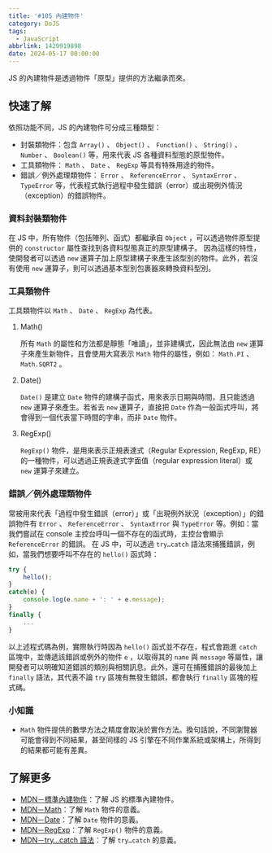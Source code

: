 ```yaml
---
title: '#105 內建物件'
category: DoJS
tags:
  - JavaScript
abbrlink: 1429919898
date: 2024-05-17 00:00:00
---
```

JS 的內建物件是透過物件「原型」提供的方法繼承而來。
<!--more-->
## 快速了解
依照功能不同，JS 的內建物件可分成三種類型：
- 封裝類物件：包含 `Array()` 、 `Object()` 、 `Function()` 、 `String()` 、 `Number` 、 `Boolean()` 等，用來代表 JS 各種資料型態的原型物件。
- 工具類物件： `Math` 、 `Date` 、 `RegExp` 等具有特殊用途的物件。
- 錯誤／例外處理類物件： `Error` 、 `ReferenceError` 、 `SyntaxError` 、 `TypeError` 等，代表程式執行過程中發生錯誤（error）或出現例外情況（exception）的錯誤物件。
### 資料封裝類物件
在 JS 中，所有物件（包括陣列、函式）都繼承自 `Object` ，可以透過物件原型提供的 `constructor` 屬性查找到各資料型態真正的原型建構子。
因為這樣的特性，使開發者可以透過 `new` 運算子加上原型建構子來產生該型別的物件。此外，若沒有使用 `new` 運算子，則可以透過基本型別包裹器來轉換資料型別。
### 工具類物件
工具類物件以 `Math` 、 `Date` 、 `RegExp` 為代表。

1. Math()

    所有 `Math` 的屬性和方法都是靜態「唯讀」，並非建構式，因此無法由 `new` 運算子來產生新物件，且會使用大寫表示 `Math` 物件的屬性，例如： `Math.PI` 、 `Math.SQRT2` 。    
2. Date()

     `Date()` 是建立 `Date` 物件的建構子函式，用來表示日期與時間，且只能透過 `new` 運算子來產生。若省去 `new` 運算子，直接把 `Date` 作為一般函式呼叫，將會得到一個代表當下時間的字串，而非 `Date` 物件。    
3. RegExp()

     `RegExp()` 物件，是用來表示正規表達式（Regular Expression, RegExp, RE）的一種物件，可以透過正規表達式字面值（regular expression literal）或 `new` 運算子來建立。
### 錯誤／例外處理類物件
常被用來代表「過程中發生錯誤（error）」或「出現例外狀況（exception）」的錯誤物件有 `Error` 、 `ReferenceError` 、 `SyntaxError` 與 `TypeError` 等。例如：當我們嘗試在 console 主控台呼叫一個不存在的函式時，主控台會顯示 `ReferenceError` 的錯誤。
在 JS 中，可以透過 `try…catch` 語法來捕獲錯誤，例如，當我們想要呼叫不存在的 `hello()` 函式時：
```jsx
try {
	hello();
}
catch(e) {
	console.log(e.name + ': ' + e.message);
}
finally {
	...
}
```
以上述程式碼為例，實際執行時因為 `hello()` 函式並不存在，程式會跑進 `catch` 區塊中，並傳遞該錯誤或例外的物件 `e` ，以取得其的 `name` 與 `message` 等屬性，讓開發者可以明確知道錯誤的類別與相關訊息。此外，還可在捕獲錯誤的最後加上 `finally` 語法，其代表不論 `try` 區塊有無發生錯誤，都會執行 `finally` 區塊的程式碼。
### 小知識
- `Math` 物件提供的數學方法之精度會取決於實作方法。換句話說，不同瀏覽器可能會得到不同結果，甚至同樣的 JS 引擎在不同作業系統或架構上，所得到的結果都可能有差異。
## 了解更多
- [MDN－標準內建物件](https://developer.mozilla.org/zh-TW/docs/Web/JavaScript/Reference/Global_Objects)：了解 JS 的標準內建物件。
- [MDN－Math](https://developer.mozilla.org/zh-TW/docs/Web/JavaScript/Reference/Global_Objects/Math)：了解 `Math` 物件的意義。
- [MDN－Date](https://developer.mozilla.org/zh-TW/docs/Web/JavaScript/Reference/Global_Objects/Date)：了解 `Date` 物件的意義。
- [MDN－RegExp](https://developer.mozilla.org/zh-CN/docs/Web/JavaScript/Reference/Global_Objects/RegExp)：了解 `RegExp()` 物件的意義。
- [MDN－try…catch 語法](https://developer.mozilla.org/zh-TW/docs/Web/JavaScript/Reference/Statements/try...catch)：了解 `try…catch` 的意義。